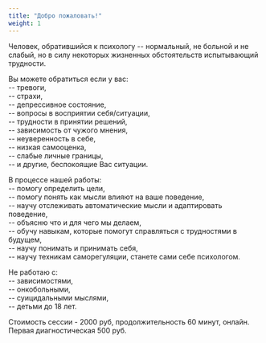 ```yaml
---
title: "Добро пожаловать!"
weight: 1
---
```

Человек, обратившийся к психологу -- нормальный, не больной и не слабый, но в силу некоторых жизненных обстоятельств испытывающий трудности. 

Вы можете обратиться если у вас:  
-- тревоги,   
-- страхи,   
-- депрессивное состояние,  
-- вопросы в восприятии себя/ситуации,  
-- трудности в принятии решений,  
-- зависимость от чужого мнения,  
-- неуверенность в себе,  
-- низкая самооценка,  
-- слабые личные границы,  
-- и другие, беспокоящие Вас ситуации.

В процессе нашей работы:  
-- помогу определить цели,  
-- помогу понять как мысли влияют на ваше поведение,  
-- научу отслеживать автоматические мысли и адаптировать поведение,  
-- объясню что и для чего мы делаем,  
-- обучу навыкам, которые помогут справляться с трудностями в будущем,  
-- научу понимать и принимать себя,   
-- научу техникам саморегуляции, станете сами себе психологом.

Не работаю с:  
-- зависимостями,  
-- онкобольными,  
-- суицидальными мыслями,  
-- детьми до 18 лет.

Стоимость сессии - 2000 руб, продолжительность 60 минут, онлайн. Первая диагностическая 500 руб.